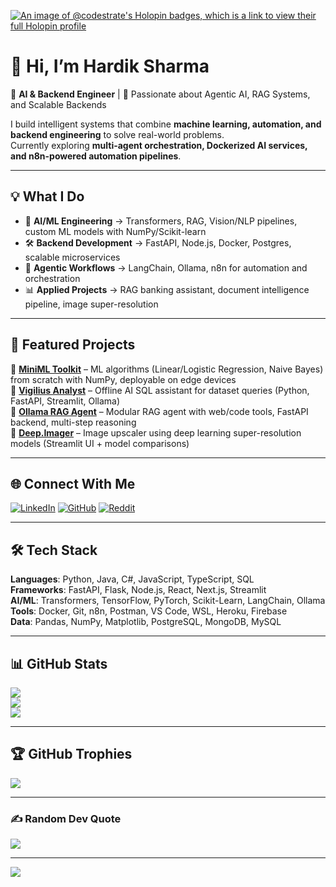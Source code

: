[![An image of @codestrate's Holopin badges, which is a link to view their full Holopin profile](https://holopin.me/codestrate)](https://holopin.io/@codestrate)

# 👋 Hi, I’m Hardik Sharma
🚀 **AI & Backend Engineer** | 🧠 Passionate about Agentic AI, RAG Systems, and Scalable Backends  

I build intelligent systems that combine **machine learning, automation, and backend engineering** to solve real-world problems.  
Currently exploring **multi-agent orchestration, Dockerized AI services, and n8n-powered automation pipelines**.  

---

## 💡 What I Do
- 🤖 **AI/ML Engineering** → Transformers, RAG, Vision/NLP pipelines, custom ML models with NumPy/Scikit-learn  
- 🛠️ **Backend Development** → FastAPI, Node.js, Docker, Postgres, scalable microservices  
- 🔗 **Agentic Workflows** → LangChain, Ollama, n8n for automation and orchestration  
- 📊 **Applied Projects** → RAG banking assistant, document intelligence pipeline, image super-resolution  

---

## 🌟 Featured Projects
🔹 [**MiniML Toolkit**](https://github.com/CodeStrate/MiniML-Toolkit) – ML algorithms (Linear/Logistic Regression, Naive Bayes) from scratch with NumPy, deployable on edge devices  
🔹 [**Vigilius Analyst**](https://github.com/CodeStrate/Vigilius-Analyst) – Offline AI SQL assistant for dataset queries (Python, FastAPI, Streamlit, Ollama)  
🔹 [**Ollama RAG Agent**](https://github.com/CodeStrate/OllamaAgent) – Modular RAG agent with web/code tools, FastAPI backend, multi-step reasoning  
🔹 [**Deep.Imager**](https://github.com/CodeStrate/Deep.Imager) – Image upscaler using deep learning super-resolution models (Streamlit UI + model comparisons)  

---

## 🌐 Connect With Me
[![LinkedIn](https://img.shields.io/badge/LinkedIn-%230077B5.svg?logo=linkedin&logoColor=white)](https://linkedin.com/in/hardikcs) 
[![GitHub](https://img.shields.io/badge/GitHub-%23121011.svg?logo=github&logoColor=white)](https://github.com/CodeStrate) 
[![Reddit](https://img.shields.io/badge/Reddit-%23FF4500.svg?logo=Reddit&logoColor=white)](https://reddit.com/user/FlimsyCricket8710)

---

## 🛠️ Tech Stack
**Languages**: Python, Java, C#, JavaScript, TypeScript, SQL  
**Frameworks**: FastAPI, Flask, Node.js, React, Next.js, Streamlit  
**AI/ML**: Transformers, TensorFlow, PyTorch, Scikit-Learn, LangChain, Ollama  
**Tools**: Docker, Git, n8n, Postman, VS Code, WSL, Heroku, Firebase  
**Data**: Pandas, NumPy, Matplotlib, PostgreSQL, MongoDB, MySQL  

---

## 📊 GitHub Stats
![](https://github-readme-stats.vercel.app/api?username=CodeStrate&theme=dracula&hide_border=true&count_private=true&show_icons=true)  
![](https://github-readme-streak-stats.herokuapp.com/?user=CodeStrate&theme=dracula&hide_border=true)  
![](https://github-readme-stats.vercel.app/api/top-langs/?username=CodeStrate&theme=dracula&hide_border=true&layout=compact)

---

## 🏆 GitHub Trophies
![](https://github-profile-trophy.vercel.app/?username=CodeStrate&theme=dracula&no-frame=true&margin-w=4)

---

### ✍️ Random Dev Quote
![](https://quotes-github-readme.vercel.app/api?type=horizontal&theme=tokyonight)

---
[![](https://visitcount.itsvg.in/api?id=CodeStrate&icon=0&color=0)](https://visitcount.itsvg.in)
